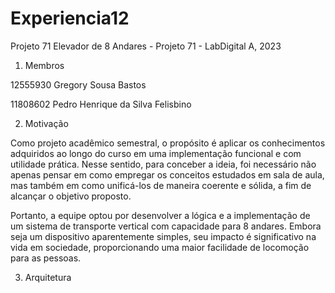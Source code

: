 # Experiencia12
Projeto 71
Elevador de 8 Andares - Projeto 71 - LabDigital A, 2023

1) Membros
   
12555930  Gregory Sousa Bastos
  
11808602  Pedro Henrique da Silva Felisbino

2) Motivação

  Como projeto acadêmico semestral, o propósito é aplicar os conhecimentos adquiridos ao longo do curso em uma implementação funcional e com utilidade prática. Nesse sentido, para conceber a ideia, foi necessário não apenas pensar em como empregar os conceitos estudados em sala de aula, mas também em como unificá-los de maneira coerente e sólida, a fim de alcançar o objetivo proposto.

Portanto, a equipe optou por desenvolver a lógica e a implementação de um sistema de transporte vertical com capacidade para 8 andares. Embora seja um dispositivo aparentemente simples, seu impacto é significativo na vida em sociedade, proporcionando uma maior facilidade de locomoção para as pessoas.

   
3) Arquitetura

   




  
